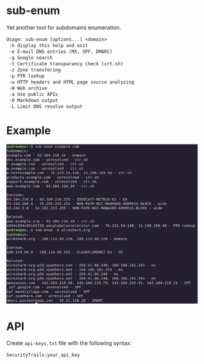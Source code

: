 # sub-enum
Yet another tool for subdomains enumeration.
```
Usage: sub-enum [options...] <domain>
 -h	display this help and exit
 -e	E-mail DNS entries (MX, SPF, DMARC)
 -g	Google search
 -t	Certificate transparancy check (crt.sh)
 -z	Zone transfering
 -p	PTR lookup
 -w	HTTP headers and HTML page source analyzing
 -W	Web archive
 -a	Use public APIs
 -O	Markdown output
 -L	Limit DNS resolve output
```

# Example
![Example](https://github.com/abletsoff/sub-enum/blob/main/poc.png?raw=true)

# API
Create `api-keys.txt` file with the following syntax:
```
SecurityTrails:your_api_key
```
